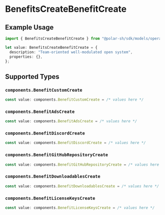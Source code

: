 # BenefitsCreateBenefitCreate

## Example Usage

```typescript
import { BenefitsCreateBenefitCreate } from "@polar-sh/sdk/models/operations";

let value: BenefitsCreateBenefitCreate = {
  description: "Team-oriented well-modulated open system",
  properties: {},
};
```

## Supported Types

### `components.BenefitCustomCreate`

```typescript
const value: components.BenefitCustomCreate = /* values here */
```

### `components.BenefitAdsCreate`

```typescript
const value: components.BenefitAdsCreate = /* values here */
```

### `components.BenefitDiscordCreate`

```typescript
const value: components.BenefitDiscordCreate = /* values here */
```

### `components.BenefitGitHubRepositoryCreate`

```typescript
const value: components.BenefitGitHubRepositoryCreate = /* values here */
```

### `components.BenefitDownloadablesCreate`

```typescript
const value: components.BenefitDownloadablesCreate = /* values here */
```

### `components.BenefitLicenseKeysCreate`

```typescript
const value: components.BenefitLicenseKeysCreate = /* values here */
```

